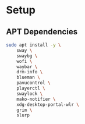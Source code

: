 # Setup

## APT Dependencies
``` bash
sudo apt install -y \
    sway \
    swaybg \
    wofi \
    waybar \
    drm-info \
    blueman \
    pavucontrol \
    playerctl \
    swaylock \
    mako-notifier \
    xdg-desktop-portal-wlr \
    grim \
    slurp
```


